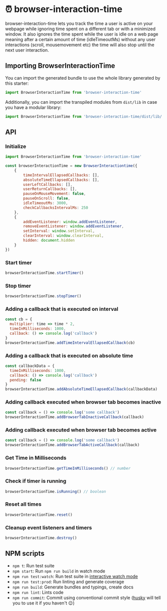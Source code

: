 # ⏰ browser-interaction-time

browser-interaction-time lets you track the time a user is active on your webpage while ignoring time spent on a different tab or with a minimized window. It also ignores the time spent while the user is idle on a web page meaning after a certain amount of time (idleTimeoutMs) without any user interactions (scroll, mousemovement etc) the time will also stop until the next user interaction.

## Importing BrowserInteractionTime

You can import the generated bundle to use the whole library generated by this starter:

```javascript
import BrowserInteractionTime from 'browser-interaction-time'
```

Additionally, you can import the transpiled modules from `dist/lib` in case you have a modular library:

```javascript
import BrowserInteractionTime from 'browser-interaction-time/dist/lib/'
```

## API

### Initialize

```js
import BrowserInteractionTime from 'browser-interaction-time'

const browserInteractionTime = new BrowserInteractiontime({
    {
        timeIntervalEllapsedCallbacks: [],
        absoluteTimeEllapsedCallbacks: [],
        userLeftCallbacks: [],
        userReturnCallbacks: [],
        pauseOnMouseMovement: false,
        pauseOnScroll: false,
        idleTimeoutMs: 3000,
        checkCallbacksIntervalMs: 250
    },
    {
        addEventListener: window.addEventListener,
        removeEventListener: window.addEventListener,
        setInterval: window.setInterval,
        clearInterval: window.clearInterval,
        hidden: document.hidden
    }
})
```

### Start timer

```js
browserInteractionTime.startTimer()
```

### Stop timer

```js
browserInteractionTime.stopTimer()
```

### Adding a callback that is executed on interval

```js
const cb = {
  multiplier: time => time * 2,
  timeInMilliseconds: 1000,
  callback: () => console.log('callback')
}
browserInteractionTime.addTimeIntervalEllapsedCallback(cb)
```

### Adding a callback that is executed on absolute time

```js
const callbackData = {
  timeInMilliseconds: 1000,
  callback: () => console.log('callback')
  pending: false
}
browserInteractionTime.addAbsoluteTimeEllapsedCallback(callbackData)
```

### Adding callback executed when browser tab becomes inactive

```js
const callback = () => console.log('some callback')
browserInteractionTime.addBrowserTabInactiveCallback(callback)
```

### Adding callback executed when browser tab becomes active

```js
const callback = () => console.log('some callback')
browserInteractionTime.addBrowserTabActiveCallback(callback)
```

### Get Time in Milliseconds

```js
browserInteractionTime.getTimeInMilliseconds() // number
```

### Check if timer is running

```js
browserInteractionTime.isRunning() // boolean
```

### Reset all times

```js
browserInteractionTime.reset()
```

### Cleanup event listeners and timers

```js
browserInteractionTime.destroy()
```

## NPM scripts

- `npm t`: Run test suite
- `npm start`: Run `npm run build` in watch mode
- `npm run test:watch`: Run test suite in [interactive watch mode](http://facebook.github.io/jest/docs/cli.html#watch)
- `npm run test:prod`: Run linting and generate coverage
- `npm run build`: Generate bundles and typings, create docs
- `npm run lint`: Lints code
- `npm run commit`: Commit using conventional commit style ([husky](https://github.com/typicode/husky) will tell you to use it if you haven't :wink:)
